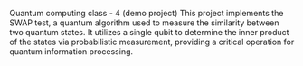 Quantum computing class - 4 (demo project)
This project implements the SWAP test, a quantum algorithm used to measure the similarity between two quantum states. 
It utilizes a single qubit to determine the inner product of the states via probabilistic measurement, providing a critical operation for quantum information processing.